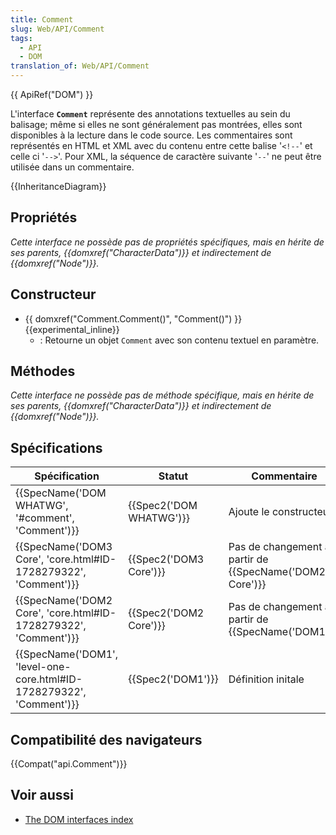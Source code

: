 ```yaml
---
title: Comment
slug: Web/API/Comment
tags:
  - API
  - DOM
translation_of: Web/API/Comment
---
```

{{ ApiRef("DOM") }}

L'interface **`Comment`** représente des annotations textuelles au sein du balisage; même si elles ne sont généralement pas montrées, elles sont disponibles à la lecture dans le code source. Les commentaires sont représentés en HTML et XML avec du contenu entre cette balise '`<!--`' et celle ci '`-->`'. Pour XML, la séquence de caractère suivante '`--`' ne peut être utilisée dans un commentaire.

{{InheritanceDiagram}}

## Propriétés

_Cette interface ne possède pas de propriétés spécifiques, mais en hérite de ses parents, {{domxref("CharacterData")}} et indirectement de {{domxref("Node")}}._

## Constructeur

- {{ domxref("Comment.Comment()", "Comment()") }} {{experimental_inline}}
  - : Retourne un objet `Comment` avec son contenu textuel en paramètre.

## Méthodes

_Cette interface ne possède pas de méthode spécifique, mais en hérite de ses parents, {{domxref("CharacterData")}} et indirectement de {{domxref("Node")}}._

## Spécifications

| Spécification                                                                                | Statut                           | Commentaire                                                    |
| -------------------------------------------------------------------------------------------- | -------------------------------- | -------------------------------------------------------------- |
| {{SpecName('DOM WHATWG', '#comment', 'Comment')}}                             | {{Spec2('DOM WHATWG')}} | Ajoute le constructeur.                                        |
| {{SpecName('DOM3 Core', 'core.html#ID-1728279322', 'Comment')}}         | {{Spec2('DOM3 Core')}}     | Pas de changement à partir de {{SpecName('DOM2 Core')}} |
| {{SpecName('DOM2 Core', 'core.html#ID-1728279322', 'Comment')}}         | {{Spec2('DOM2 Core')}}     | Pas de changement à partir de {{SpecName('DOM1')}}     |
| {{SpecName('DOM1', 'level-one-core.html#ID-1728279322', 'Comment')}} | {{Spec2('DOM1')}}         | Définition initale                                             |

## Compatibilité des navigateurs

{{Compat("api.Comment")}}

## Voir aussi

- [The DOM interfaces index](/en-US/docs/DOM/DOM_Reference)

